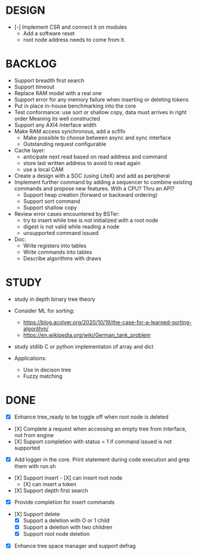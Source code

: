 # DESIGN

- [-] Implement CSR and connect it on modules
    - Add a software reset
    - root node address needs to come from it.


# BACKLOG

- Support breadth first search
- Support timeout
- Replace RAM model with a real one
- Support error for any memory failure when inserting or deleting tokens
- Put in place in-house benchmarking into the core
- Test conformance: use sort or shallow copy, data must arrives in right order
  Meaning its well constructed
- Support any AXI4 interface width
- Make RAM access synchronous, add a scfifo
    - Make possible to choose between async and sync interface
    - Outstanding request configurable
- Cache layer:
    - anticipate next read based on read address and command
    - store last written address to avoid to read again
    - use a local CAM
- Create a design with a SOC (using LiteX) and add as peripheral
- Implement further command by adding a sequencer to combine existing
      commands and propose new features. With a CPU? Thru an API?
    - Support heap creation (forward or backward ordering)
    - Support sort command
    - Support shallow copy
- Review error cases encountered by BSTer:
    - try to insert while tree is not initialized with a root node
    - digest is not valid while reading a node
    - unsupported command issued
- Doc:
    - Write registers into tables
    - Write commands into tables
    - Describe algorithms with draws


# STUDY

- study in depth binary tree theory

- Consider ML for sorting:

    - https://blog.acolyer.org/2020/10/19/the-case-for-a-learned-sorting-algorithm/
    - https://en.wikipedia.org/wiki/German_tank_problem

- study stdlib C or python implementaton of array and dict

- Applications:
    - Use in decison tree
    - Fuzzy matching

# DONE

- [X] Enhance tree_ready to be toggle off when root node is deleted
- [X] Complete a request when accessing an empty tree from interface, not
      from engine
- [X] Support completion with status = 1 if command issued is not supported
- [X] Add logger in the core. Print statement during code execution and grep
      them with run.sh
- [X] Support insert
    - [X] can insert root node
    - [X] can insert a token
- [X] Support depth first search
- [X] Provide completion for insert commands
- [X] Support delete
    - [X] Support a deletion with O or 1 child
    - [X] Support a deletion with two children
    - [X] Support root node deletion
- [X] Enhance tree space manager and support defrag

